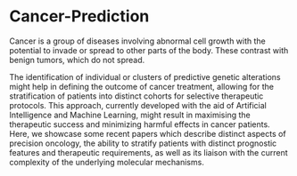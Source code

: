 # Cancer-Prediction
Cancer is a group of diseases involving abnormal cell growth with the potential to invade or spread to other parts of the body. These contrast with benign tumors, which do not spread.

The identification of individual or clusters of predictive genetic alterations might help in defining the outcome of cancer treatment, allowing for the stratification of patients into distinct cohorts for selective therapeutic protocols. This approach, currently developed with the aid of Artificial Intelligence and Machine Learning, might result in maximising the therapeutic success and minimizing harmful effects in cancer patients. Here, we showcase some recent papers which describe distinct aspects of precision oncology, the ability to stratify patients with distinct prognostic features and therapeutic requirements, as well as its liaison with the current complexity of the underlying molecular mechanisms.
